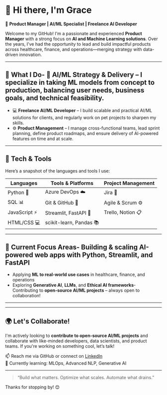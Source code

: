 
<!-- 
### Hi there, I'm Grace👋
 ### README under construction🚧 
 -->

# 👋 Hi there, I'm Grace
 
🎯 **Product Manager | AI/ML Specialist | Freelance AI Developer**
 
Welcome to my GitHub! I'm a passionate and experienced **Product Manager** with a strong focus on **AI and Machine Learning solutions**. Over the years, I’ve had the opportunity to lead and build impactful products across healthcare, finance, and operations—merging strategy with data-driven innovation.
 
---
 
## 🔧 What I Do- 🧠 **AI/ML Strategy & Delivery** – I specialize in taking ML models from concept to production, balancing user needs, business goals, and technical feasibility.
- 💻 **Freelance AI/ML Developer** – I build scalable and practical AI/ML solutions for clients, and regularly work on pet projects to sharpen my skills.
- ⚙️ **Product Management** – I manage cross-functional teams, lead sprint planning, define product roadmaps, and ensure delivery of AI-powered features on time and at scale.
 
---
 
## 🧰 Tech & Tools
Here’s a snapshot of the languages and tools I use:
 
| Languages        | Tools & Platforms         | Project Management |
|------------------|---------------------------|---------------------|
| Python 🐍         | Azure DevOps ☁️            | Jira 📌             |
| SQL 📊            | Git & GitHub 🐙            | Agile & Scrum ⚙️     |
| JavaScript ⚡      | Streamlit, FastAPI 🚀      | Trello, Notion 📋    |
| HTML/CSS 💻       | scikit-learn, Pandas 📚    |                     |
 
---
 
## 🧪 Current Focus Areas- Building & scaling **AI-powered web apps** with Python, Streamlit, and FastAPI  
- Applying **ML to real-world use cases** in healthcare, finance, and operations  
- Exploring **Generative AI**, **LLMs**, and **Ethical AI frameworks**- Contributing to **open-source AI/ML projects** – always open to collaboration!
 
---
 
<!-- 
## 🚀 Featured Projects- 🤖 **EchoAI** – AI-based diagnostic assistant for healthcare professionals  
- 📈 **DNA Predictor** – AI model predicting patient appointment attendance  
- 🧠 **Ifá Meets AI** – A creative take on traditional divination & machine learning  
- 📊 **Sentiment Tracker** – Real-time NLP-powered sentiment analysis tool  
*(More in pinned repos)*

-->
 
---
 
## 🌍 Let's Collaborate!
I'm actively looking to **contribute to open-source AI/ML projects** and collaborate with like-minded developers, data scientists, and product teams. If you're working on something cool, let’s talk!
 
📫 Reach me via GitHub or connect on [LinkedIn](https://linkedin.com/in/yourprofile)  
🌱 Currently learning: MLOps, Advanced NLP, Generative AI  
 
---
 
> “Build what matters. Optimize what scales. Automate what drains.”
 
Thanks for stopping by! 😊  
















<!-- - 🦄 I am available for Product/Project Management Roles.-->

<!-- - 🔭 I’m currently working on becoming a better Product Architect.
- 💪 My strength is Back-End Software Development with C# using .NET frameworks.
- 🦄 I am available for .NET Back-End Roles.
- 🌱 I mainly uses .NET technlogies for my work but open to learn new technologies⚙️.
- 🔓 I’m currently learning Design Patterns in Software Engineering applicable in solving real life challenges and to better grasp the principle of OOP.
- 👯 I’m looking to collaborate with other C#/.Net Developers👨‍💻.
- 🥅 2023 Goal: Contribute more to Open Source projects.
- ⚡ Fun fact: I love to go on Adventure Hiking, swimming and seeing new places🏙️ beyond writing softwares🤣


### Technical Articles
- ⚡ [Cookies](https://link.medium.com/RGiItdXY3lb)
- ⚡ [HTTP vs HTTPS](https://medium.com/@atolagbemuiz/http-vs-https-2983c8890924)
- ⚡ [My Journey into Tech](https://medium.com/@atolagbemuiz/my-journey-into-the-tech-ba501fe750d2)

### Connect with me:

[<img align="left" alt="" width="22px" src="https://raw.githubusercontent.com/iconic/open-iconic/master/svg/globe.svg" />][website]
[<img align="left" alt=" | Twitter" width="22px" src="https://cdn.jsdelivr.net/npm/simple-icons@v3/icons/twitter.svg" />][twitter]
[<img align="left" alt=" | LinkedIn" width="22px" src="https://cdn.jsdelivr.net/npm/simple-icons@v3/icons/linkedin.svg" />][linkedin]

<br />

### Languages and Tools:
<img align="left" alt="HTML5" width="26px" src="https://raw.githubusercontent.com/github/explore/80688e429a7d4ef2fca1e82350fe8e3517d3494d/topics/html/html.png" />
<img align="left" alt="CSS3" width="26px" src="https://raw.githubusercontent.com/github/explore/80688e429a7d4ef2fca1e82350fe8e3517d3494d/topics/css/css.png" />
<img align="left" alt="Visual Studio Code" width="26px" src="https://raw.githubusercontent.com/github/explore/80688e429a7d4ef2fca1e82350fe8e3517d3494d/topics/visual-studio-code/visual-studio-code.png" />
-->




<!--
**graceogunsanwo2012/GraceOgunsanwo** is a ✨ _special_ ✨ repository because its `README.md` (this file) appears on your GitHub profile.

Here are some ideas to get you started:

- 🔭 I’m currently working on ...
- 🌱 I’m currently learning ...
- 👯 I’m looking to collaborate on ...
- 🤔 I’m looking for help with ...
- 💬 Ask me about ...
- 📫 How to reach me: ...
- 😄 Pronouns: ...
- ⚡ Fun fact: ...
-->
